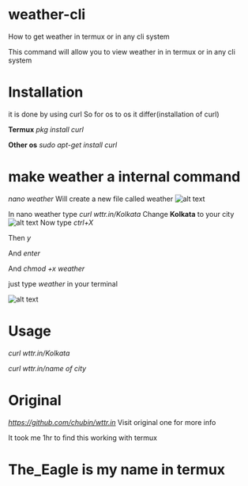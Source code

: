 # weather-cli
How to get weather in termux or in any cli system



This command will allow you to view weather in in termux 
or in any cli system

# Installation
it is done by using curl
 So for os to os it differ(installation of curl)

**Termux** *pkg install curl*

**Other os** *sudo apt-get install curl*
# make weather a internal command
 *nano weather* 
Will create a new file called weather
 ![alt text](https://i.ibb.co/myMf1m2/nano-weather.jpg)

In nano weather type *curl wttr.in/Kolkata*
Change **Kolkata** to your city
![alt text](https://i.ibb.co/yYWGm0L/Nano-weather-2.jpg)
Now type *ctrl+X*

Then *y*

And *enter*

And *chmod +x weather*


just type *weather* in your terminal

![alt text](https://i.ibb.co/6ZWsmc4/Weather-Kolkata.jpg)
# Usage
  *curl wttr.in/Kolkata*

*curl wttr.in/name of city*

# Original
  *https://github.com/chubin/wttr.in*
Visit original one for more info

It took me 1hr to find this working with termux
# The_Eagle is my name in termux
